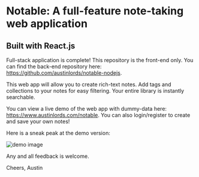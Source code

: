 # Notable: A full-feature note-taking web application

## Built with React.js

Full-stack application is complete! This repository is the front-end only. You can find the back-end repository here: https://github.com/austinlords/notable-nodejs. 

This web app will allow you to create rich-text notes. Add tags and collections to your notes for easy filtering. Your entire library is instantly searchable. 

You can view a live demo of the web app with dummy-data here: https://www.austinlords.com/notable. You can also login/register to create and save your own notes!

Here is a sneak peak at the demo version:

![demo image](https://i.ibb.co/RbXvZk5/demo-mode.png)

Any and all feedback is welcome.

Cheers,
Austin
